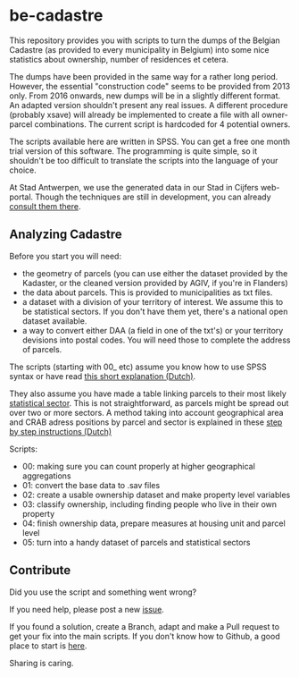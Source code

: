 # be-cadastre
This repository provides you with scripts to turn the dumps of the Belgian Cadastre (as provided to every municipality in Belgium) into some nice statistics about ownership, number of residences et cetera.

The dumps have been provided in the same way for a rather long period. However, the essential "construction code" seems to be provided from 2013 only. From 2016 onwards, new dumps will be in a slightly different format. An adapted version shouldn't present any real issues. A different procedure (probably xsave) will already be implemented to create a file with all owner-parcel combinations. The current script is hardcoded for 4 potential owners.

The scripts available here are written in SPSS. You can get a free one month trial version of this software. 
The programming is quite simple, so it shouldn't be too difficult to translate the scripts into the language of your choice.

At Stad Antwerpen, we use the generated data in our Stad in Cijfers web-portal. Though the techniques are still in development, you can already [consult them there](https://stadincijfers.antwerpen.be/databank/?cat_open=Wonen%20en%20ruimte/Kadaster/Eigenaars&var=prcp_eigenaarswoning&view=map&geolevel=wijk&geocompare=antwerpen).



## Analyzing Cadastre

Before you start you will need:
- the geometry of parcels (you can use either the dataset provided by the Kadaster, or the cleaned version provided by AGIV, if you're in Flanders)
- the data about parcels. This is provided to municipalities as txt files.
- a dataset with a division of your territory of interest. We assume this to be statistical sectors. If you don't have them yet, there's a national open dataset available.
- a way to convert either DAA (a field in one of the txt's) or your territory devisions into postal codes. You will need those to complete the address of parcels.

The scripts (starting with 00_ etc) assume you know how to use SPSS syntax or have read [this short explanation (Dutch)](https://drive.google.com/file/d/0BzkGrg-2Kbc9aEhhb1UwQklGb2c/view?usp=sharing).

They also assume you have made a table linking parcels to their most likely [statistical sector](http://www.geopunt.be/catalogus/datasetfolder/cb7113a3-58db-498c-89b7-24cb509b002d). This is not straightforward, as parcels might be spread out over two or more sectors. A method taking into account geographical area and CRAB adress positions by parcel and sector is explained in these [step by step instructions (Dutch)](https://drive.google.com/file/d/0BzkGrg-2Kbc9OUlST1F0WFFmRGc/view?usp=sharing)

Scripts:
- 00: making sure you can count properly at higher geographical aggregations
- 01: convert the base data to .sav files
- 02: create a usable ownership dataset and make property level variables
- 03: classify ownership, including finding people who live in their own property
- 04: finish ownership data, prepare measures at housing unit and parcel level
- 05: turn into a handy dataset of parcels and statistical sectors


## Contribute

Did you use the script and something went wrong? 

If you need help, please post a new [issue](https://github.com/joostschouppe/be-cadastre/issues/new).

If you found a solution, create a Branch, adapt and make a Pull request to get your fix into the main scripts. If you don't know how to Github, a good place to start is [here](https://guides.github.com/activities/hello-world/).

Sharing is caring.
